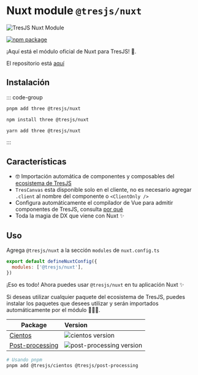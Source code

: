 # Nuxt module `@tresjs/nuxt`

![TresJS Nuxt Module](/nuxt-stones.png)

<a href="https://www.npmjs.com/package/@tresjs/nuxt"><img src="https://img.shields.io/npm/v/@tresjs/nuxt/latest?color=%2382DBCA" alt="npm package"></a>

¡Aquí está el módulo oficial de Nuxt para TresJS! 🎉.

El repositorio está [aquí](https://github.com/Tresjs/nuxt)

## Instalación

::: code-group

```bash [pnpm]
pnpm add three @tresjs/nuxt
```

```bash [npm]
npm install three @tresjs/nuxt
```

```bash [yarn]
yarn add three @tresjs/nuxt
```

:::

## Características

- 🤓 Importación automática de componentes y composables del [ecosistema de TresJS](https://github.com/orgs/Tresjs/repositories)
- `TresCanvas` esta disponible solo en el cliente, no es necesario agregar `.client` al nombre del componente o `<ClientOnly />`
- Configura automáticamente el compilador de Vue para admitir componentes de TresJS, consulta [por qué](/guide/troubleshooting)
- Toda la magia de DX que viene con Nuxt ✨

## Uso

Agrega `@tresjs/nuxt` a la sección `modules` de `nuxt.config.ts`

```js
export default defineNuxtConfig({
  modules: ['@tresjs/nuxt'],
})
```

¡Eso es todo! Ahora puedes usar `@tresjs/nuxt` en tu aplicación Nuxt ✨

Si deseas utilizar cualquier paquete del ecosistema de TresJS, puedes instalar los paquetes que desees utilizar y serán importados automáticamente por el módulo 🧙🏼‍♂️.

| Package                     | Version                                                                                            |
| --------------------------- | :------------------------------------------------------------------------------------------------- |
| [Cientos](https://github.com/Tresjs/cientos) | ![cientos version](https://img.shields.io/npm/v/@tresjs/cientos/latest.svg?label=%20&color=%23f19b00) |
| [Post-processing](https://github.com/Tresjs/post-processing) | ![post-processing version](https://img.shields.io/npm/v/@tresjs/post-processing/latest.svg?label=%20&color=ff69b4) |

```bash
# Usando pnpm
pnpm add @tresjs/cientos @tresjs/post-processing
```

